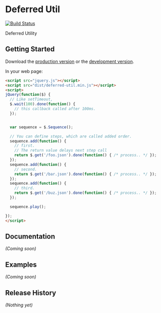 # Deferred Util

[![Build Status](https://travis-ci.org/kakusuke/jquery-deferred-util.svg?branch=master)](https://travis-ci.org/kakusuke/jquery-deferred-util)

Deferred Utility

## Getting Started
Download the [production version][min] or the [development version][max].

[min]: https://raw.github.com/kakusuke/jquery-deferred-util/master/dist/deferred-util.min.js
[max]: https://raw.github.com/kakusuke/jquery-deferred-util/master/dist/deferred-util.js

In your web page:

```html
<script src="jquery.js"></script>
<script src="dist/deferred-util.min.js"></script>
<script>
jQuery(function($) {
  // Like setTimeout,
  $.wait(100).done(function() {
    // this callback called after 100ms.
  });


  var sequence = $.Sequence();

  // You can define steps, which are called added order.
  sequence.add(function() {
    // first.
    // The return value delays next step call
    return $.get('/foo.json').done(function() { /* process.. */ });
  });
  sequence.add(function() {
    // second.
    return $.get('/bar.json').done(function() { /* process.. */ });
  });
  sequence.add(function() {
    // third.
    return $.get('/buz.json').done(function() { /* process.. */ });
  });

  sequence.play();

});
</script>
```

## Documentation
_(Coming soon)_

## Examples
_(Coming soon)_

## Release History
_(Nothing yet)_
